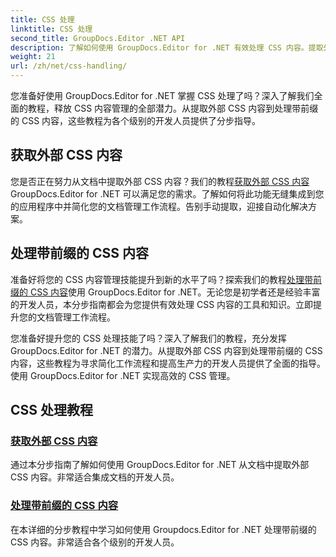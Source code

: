 ```yaml
---
title: CSS 处理
linktitle: CSS 处理
second_title: GroupDocs.Editor .NET API
description: 了解如何使用 GroupDocs.Editor for .NET 有效处理 CSS 内容。提取外部 CSS 内容并轻松处理带有前缀的 CSS 内容。
weight: 21
url: /zh/net/css-handling/
---
```


您准备好使用 GroupDocs.Editor for .NET 掌握 CSS 处理了吗？深入了解我们全面的教程，释放 CSS 内容管理的全部潜力。从提取外部 CSS 内容到处理带前缀的 CSS 内容，这些教程为各个级别的开发人员提供了分步指导。

## 获取外部 CSS 内容

您是否正在努力从文档中提取外部 CSS 内容？我们的教程[获取外部 CSS 内容](./get-external-css-content/)GroupDocs.Editor for .NET 可以满足您的需求。了解如何将此功能无缝集成到您的应用程序中并简化您的文档管理工作流程。告别手动提取，迎接自动化解决方案。

## 处理带前缀的 CSS 内容

准备好将您的 CSS 内容管理技能提升到新的水平了吗？探索我们的教程[处理带前缀的 CSS 内容](./handle-css-content-with-prefix/)使用 GroupDocs.Editor for .NET。无论您是初学者还是经验丰富的开发人员，本分步指南都会为您提供有效处理 CSS 内容的工具和知识。立即提升您的文档管理工作流程。

您准备好提升您的 CSS 处理技能了吗？深入了解我们的教程，充分发挥 GroupDocs.Editor for .NET 的潜力。从提取外部 CSS 内容到处理带前缀的 CSS 内容，这些教程为寻求简化工作流程和提高生产力的开发人员提供了全面的指导。使用 GroupDocs.Editor for .NET 实现高效的 CSS 管理。 
## CSS 处理教程
### [获取外部 CSS 内容](./get-external-css-content/)
通过本分步指南了解如何使用 GroupDocs.Editor for .NET 从文档中提取外部 CSS 内容。非常适合集成文档的开发人员。
### [处理带前缀的 CSS 内容](./handle-css-content-with-prefix/)
在本详细的分步教程中学习如何使用 Groupdocs.Editor for .NET 处理带前缀的 CSS 内容。非常适合各个级别的开发人员。